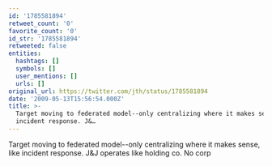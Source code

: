 ```yaml
---
id: '1785581894'
retweet_count: '0'
favorite_count: '0'
id_str: '1785581894'
retweeted: false
entities:
  hashtags: []
  symbols: []
  user_mentions: []
  urls: []
original_url: https://twitter.com/jth/status/1785581894
date: '2009-05-13T15:56:54.000Z'
title: >-
  Target moving to federated model--only centralizing where it makes sense, like
  incident response. J&…
---
```


Target moving to federated model--only centralizing where it makes sense, like incident response. J&J operates like holding co. No corp